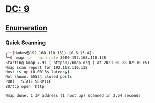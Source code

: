 # <a href='https://www.vulnhub.com/entry/dc-9,412/' target="blank">DC: 9</a>

## <a href='/walk-through/machines-for-oscp/vulnhub/DC-9/nmapAutomator/' target="blank">Enumeration</a>

### Quick Scanning

``` bash
┌──(Hades㉿192.168.110.131)-[0.6:13.4]~
└─$ nmap -p- --min-rate 3000 192.168.110.138
Starting Nmap 7.91 ( https://nmap.org ) at 2021-01-28 02:10 EST
Nmap scan report for 192.168.110.138
Host is up (0.0013s latency).
Not shown: 65534 closed ports
PORT   STATE SERVICE
80/tcp open  http

Nmap done: 1 IP address (1 host up) scanned in 2.54 seconds
```